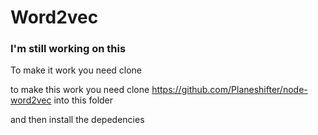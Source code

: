 # Word2vec

### I'm still working on this

To make it work you need clone

to make this work you need clone https://github.com/Planeshifter/node-word2vec into this folder

and then install the depedencies
